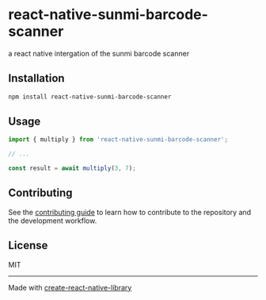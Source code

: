 # react-native-sunmi-barcode-scanner

a react native intergation of the sunmi barcode scanner

## Installation

```sh
npm install react-native-sunmi-barcode-scanner
```

## Usage


```js
import { multiply } from 'react-native-sunmi-barcode-scanner';

// ...

const result = await multiply(3, 7);
```


## Contributing

See the [contributing guide](CONTRIBUTING.md) to learn how to contribute to the repository and the development workflow.

## License

MIT

---

Made with [create-react-native-library](https://github.com/callstack/react-native-builder-bob)
